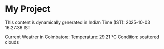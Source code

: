# My Project

This content is dynamically generated in Indian Time (IST): 2025-10-03 16:27:36 IST


Current Weather in Coimbatore:
Temperature: 29.21 °C
Condition: scattered clouds
